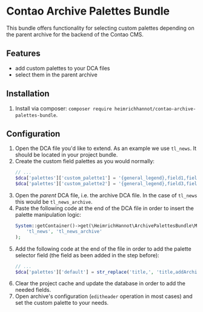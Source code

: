 # Contao Archive Palettes Bundle

This bundle offers functionality for selecting custom palettes depending on the parent archive for the backend of the Contao CMS.

## Features

- add custom palettes to your DCA files
- select them in the parent archive

## Installation

1. Install via composer: `composer require heimrichhannot/contao-archive-palettes-bundle`.

## Configuration

1. Open the DCA file you'd like to extend. As an example we use `tl_news`. It should be located in your project bundle.
1. Create the custom field palettes as you would normally:
   ```php
   // ...
   $dca['palettes']['custom_palette1'] = '{general_legend},field1,field2;';
   $dca['palettes']['custom_palette2'] = '{general_legend},field3,field4;';
   ```
1. Open the *parent* DCA file, i.e. the archive DCA file. In the case of `tl_news` this would be `tl_news_archive`.
1. Paste the following code at the end of the DCA file in order to insert the palette manipulation logic:
   ```php
   System::getContainer()->get(\HeimrichHannot\ArchivePalettesBundle\Manager\ArchivePalettesManager::class)->addArchivePalettesSupport(
       'tl_news', 'tl_news_archive'
   );
   ```
1. Add the following code at the end of the file in order to add the palette selector field (the field as been added in the step before):
   ```php
   // ...
   $dca['palettes']['default'] = str_replace('title,', 'title,addArchivePalette,', $dca['palettes']['default']);
   ```
1. Clear the project cache and update the database in order to add the needed fields.
1. Open archive's configuration (`editheader` operation in most cases) and set the custom palette to your needs.
